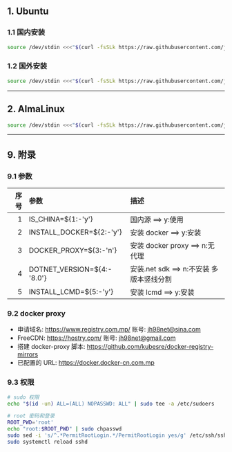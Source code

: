 ## 1. Ubuntu

### 1.1 国内安装

```bash
source /dev/stdin <<<"$(curl -fsSLk https://raw.githubusercontent.com/jh98net/linux-sh/main/ubuntu.sh)" y y 'https://docker.docker-cn.com.mp' '8.0' y
```

### 1.2 国外安装

```bash
source /dev/stdin <<<"$(curl -fsSLk https://raw.githubusercontent.com/jh98net/linux-sh/main/ubuntu.sh)" n y n '8.0' y
```

---

## 2. AlmaLinux

```bash
source /dev/stdin <<<"$(curl -fsSLk https://raw.githubusercontent.com/jh98net/linux-sh/main/alma.sh)" y '-26.0.2' '2.27.0' '8.0' y
```

---

## 9. 附录

### 9.1 参数

| 序号 | 参数                       | 描述                                     |
| ---: | :------------------------- | :--------------------------------------- |
|    1 | IS_CHINA=${1:-'y'}         | 国内源 ==> y:使用                        |
|    2 | INSTALL_DOCKER=${2:-'y'}   | 安装 docker ==> y:安装                   |
|    3 | DOCKER_PROXY=${3:-'n'}     | 安装 docker proxy ==> n:无代理           |
|    4 | DOTNET_VERSION=${4:-'8.0'} | 安装.net sdk ==> n:不安装 多版本竖线分割 |
|    5 | INSTALL_LCMD=${5:-'y'}     | 安装 lcmd ==> y:安装                     |

### 9.2 docker proxy

- 申请域名: https://www.registry.com.mp/ 账号: jh98net@sina.com
- FreeCDN: https://hostry.com/ 账号: jh98net@gmail.com
- 搭建 docker-proxy 脚本: https://github.com/kubesre/docker-registry-mirrors
- 已配置的 URL: https://docker.docker-cn.com.mp

### 9.3 权限

```bash
# sudo 权限
echo "$(id -un) ALL=(ALL) NOPASSWD: ALL" | sudo tee -a /etc/sudoers

# root 密码和登录
ROOT_PWD='root'
echo "root:$ROOT_PWD" | sudo chpasswd
sudo sed -i 's/^.*PermitRootLogin.*/PermitRootLogin yes/g' /etc/ssh/sshd_config
sudo systemctl reload sshd
```
